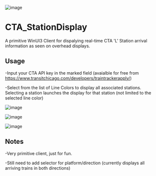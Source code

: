 ![image](https://github.com/kenaschmidt/CTA_StationDisplay/assets/59780790/f93edb7f-2100-47de-902f-a3730240e0e9)

# CTA_StationDisplay

A primitive WinUI3 Client for dispalying real-time CTA 'L' Station arrival information as seen on overhead displays.

## Usage

-Input your CTA API key in the marked field (avaialble for free from https://www.transitchicago.com/developers/traintrackerapply/)
  
-Select from the list of Line Colors to display all associated stations.  Selecting a station launches the display for that station (not limited to the selected line color)

![image](https://github.com/kenaschmidt/CTA_StationDisplay/assets/59780790/d4abaf05-33f4-42d0-a2a6-2b8cbd831925)

![image](https://github.com/kenaschmidt/CTA_StationDisplay/assets/59780790/d1f3e6e5-9aa7-4ad4-b84e-89f23fa60120)

![image](https://github.com/kenaschmidt/CTA_StationDisplay/assets/59780790/98a23333-f6ec-4f72-adf4-0a4daa8217d3)


## Notes

-Very primitive client, just for fun.

-Still need to add selector for platform/direction (currently displays all arriving trains in both directions)
